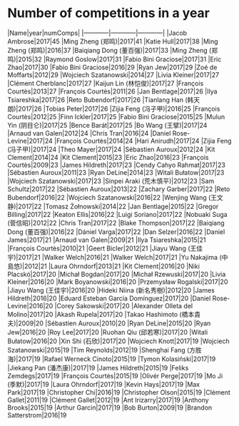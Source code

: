 # **Number of competitions in a year**

|Name|year|numComps|
|————|————|————|
|Jacob Ambrose|2017|45
|Ming Zheng (郑鸣)|2017|41
|Katie Hull|2017|38
|Ming Zheng (郑鸣)|2016|37
|Baiqiang Dong (董百强)|2017|33
|Ming Zheng (郑鸣)|2015|32
|Raymond Goslow|2017|31
|Fabio Bini Graciose|2017|31
|Eric Zhao|2017|30
|Fabio Bini Graciose|2016|29
|Ryan Jew|2017|29
|Zoé de Moffarts|2012|29
|Wojciech Szatanowski|2014|27
|Livia Kleiner|2017|27
|Clément Cherblanc|2017|27
|Kaijun Lin (林恺俊)|2017|27
|François Courtès|2013|27
|François Courtès|2011|26
|Jan Bentlage|2017|26
|Ilya Tsiareshka|2017|26
|Reto Bubendorf|2017|26
|Tianlang Han (韩天朗)|2017|26
|Tobias Peter|2017|26
|Zijia Feng (冯子甲)|2016|25
|François Courtès|2012|25
|Finn Ickler|2017|25
|Fabio Bini Graciose|2015|25
|Mulun Yin (阴目仑)|2017|25
|Bence Barát|2017|25
|Bo Wang (王擘)|2017|24
|Arnaud van Galen|2012|24
|Chris Tran|2016|24
|Daniel Rose-Levine|2017|24
|François Courtès|2014|24
|Hari Anirudh|2017|24
|Zijia Feng (冯子甲)|2017|24
|Theo Mayer|2017|24
|Sébastien Auroux|2012|24
|Kit Clement|2014|24
|Kit Clement|2015|23
|Eric Zhao|2016|23
|François Courtès|2009|23
|James Hildreth|2017|23
|Cendy Cahyo Rahmat|2017|23
|Sébastien Auroux|2011|23
|Ryan DeLine|2014|23
|Witali Bułatow|2017|23
|Wojciech Szatanowski|2017|23
|Sinpei Araki (荒木慎平)|2012|23
|Sam Schultz|2017|22
|Sébastien Auroux|2013|22
|Zachary Garber|2017|22
|Reto Bubendorf|2016|22
|Wojciech Szatanowski|2016|22
|Wenjing Wang (王文静)|2017|22
|Tomasz Żołnowski|2014|22
|Jan Bentlage|2015|22
|Gregor Billing|2017|22
|Keaton Ellis|2016|22
|Luigi Soriano|2017|22
|Nobuaki Suga (菅信昭)|2012|22
|Chris Tran|2017|22
|Blake Thompson|2017|22
|Baiqiang Dong (董百强)|2016|22
|Dániel Varga|2017|22
|Dan Selzer|2016|22
|Daniel James|2017|21
|Arnaud van Galen|2009|21
|Ilya Tsiareshka|2015|21
|François Courtès|2010|21
|Geert Bicler|2012|21
|Jiayu Wang (王佳宇)|2017|21
|Walker Welch|2016|21
|Walker Welch|2017|21
|Yu Nakajima (中島悠)|2012|21
|Laura Ohrndorf|2013|21
|Kit Clement|2016|20
|Niki Placskó|2017|20
|Michał Bogdan|2017|20
|Michał Rzewuski|2017|20
|Livia Kleiner|2016|20
|Mark Boyanowski|2016|20
|Przemysław Rogalski|2017|20
|Jiayu Wang (王佳宇)|2016|20
|Hideki Niina (新名秀樹)|2012|20
|James Hildreth|2016|20
|Eduard Esteban García Domínguez|2017|20
|Daniel Rose-Levine|2016|20
|Corey Sakowski|2017|20
|Alexander Olleta del Molino|2017|20
|Akash Rupela|2017|20
|Takao Hashimoto (橋本貴夫)|2009|20
|Sébastien Auroux|2010|20
|Ryan DeLine|2015|20
|Ryan Jew|2016|20
|Roy Lee|2017|20
|Ruohan Qiu (邱若寒)|2017|20
|Witali Bułatow|2016|20
|Xin Shi (石欣)|2017|20
|Wojciech Knott|2017|19
|Wojciech Szatanowski|2015|19
|Tim Reynolds|2012|19
|Shenghai Fang (方胜海)|2017|19
|Rafael Werneck Cinoto|2015|19
|Tymon Kolasiński|2017|19
|Jiekang Pan (潘杰康)|2017|19
|James Hildreth|2015|19
|Feliks Zemdegs|2017|19
|François Courtès|2015|19
|Olivér Perge|2017|19
|Mo Ji (季默)|2017|19
|Laura Ohrndorf|2017|19
|Kevin Hays|2017|19
|Max Park|2017|19
|Christopher Chi|2016|19
|Christopher Olson|2015|19
|Clément Gallet|2011|19
|Clément Gallet|2012|19
|Ant Irizarry|2017|19
|Anthony Brooks|2015|19
|Arthur Garcin|2017|19
|Bob Burton|2009|19
|Brandon Satterstrom|2016|19

